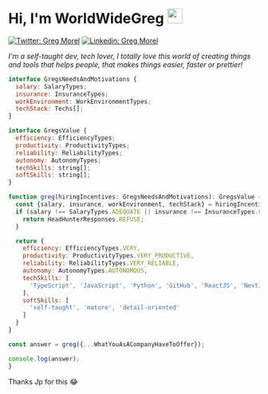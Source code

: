 <h1> Hi, I'm WorldWideGreg  <a href="https://myportfoliov2-beta.vercel.app/"><img src="https://myportfoliov2-beta.vercel.app/_next/image?url=%2F_next%2Fstatic%2Fmedia%2Flogo-light.ccf7db5f.png&w=64&q=75" width="30"/></a></h1>  

[![Twitter: Greg Morel](https://img.shields.io/twitter/follow/WorldWideGreg?style=social)](https://twitter.com/MorelGrgory1)
[![Linkedin: Greg Morel](https://img.shields.io/badge/-GregMorel-blue?style=flat-square&logo=Linkedin&logoColor=white&link=https://www.linkedin.com/in/gregory-morel/)](https://www.linkedin.com/in/gregory-morel/)  
  
  
<p><em> I'm a self-taught dev, tech lover, I totally love this world of creating things and tools that helps people, that makes things easier, faster or prettier!</em></p>  

```javascript
interface GregsNeedsAndMotivations {
  salary: SalaryTypes;
  insurance: InsuranceTypes;
  workEnvironment: WorkEnvironmentTypes;
  techStack: Techs[];
}

interface GregsValue {
  efficiency: EfficiencyTypes;
  productivity: ProductivityTypes;
  reliability: ReliabilityTypes;
  autonomy: AutonomyTypes;
  techSkills: string[];
  softSkills: string[];
}

function greg(hiringIncentives: GregsNeedsAndMotivations): GregsValue {
  const {salary, insurance, workEnvironment, techStack} = hiringIncentives;
  if (salary !== SalaryTypes.ADEQUATE || insurance !== InsuranceTypes.COMPETITIVE || workEnvironment !== WorkEnvironmentsTypes.ENGAGING) {
    return HeadHunterResponses.REFUSE;
  }

  return {
    efficiency: EfficiencyTypes.VERY,
    productivity: ProductivityTypes.VERY_PRODUCTIVE,
    reliability: ReliabilityTypes.VERY_RELIABLE,
    autonomy: AutonomyTypes.AUTONOMOUS,
    techSkills: [
      'TypeScript', 'JavaScript', 'Python', 'GitHub', 'ReactJS', 'NextJS'
    ],
    softSkills: [
      'self-taught', 'mature', 'detail-oriented' 
    ]
  }
}

const answer = greg({...WhatYouAsACompanyHaveToOffer});

console.log(answer);
}
```

Thanks Jp for this  :joy:
